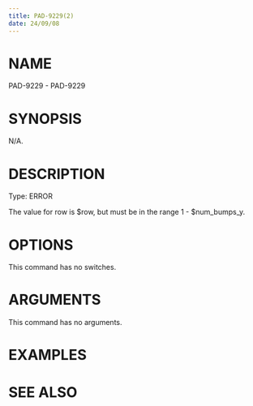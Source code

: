 ```yaml
---
title: PAD-9229(2)
date: 24/09/08
---
```


# NAME

PAD-9229 - PAD-9229

# SYNOPSIS

N/A.

# DESCRIPTION

Type: ERROR

The value for row is $row, but must be in the range 1 - $num_bumps_y.

# OPTIONS

This command has no switches.

# ARGUMENTS

This command has no arguments.

# EXAMPLES

# SEE ALSO
